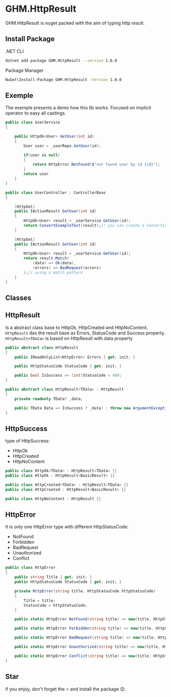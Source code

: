 # GHM.HttpResult

GHM.HttpResult is nuget packed with the aim of typing http result.

## Install Package

.NET CLI

```sh
dotnet add package GHM.HttpResult --version 1.0.0
```

Package Manager

```sh
NuGet\Install-Package GHM.HttpResult -Version 1.0.0
```

## Exemple

The exemple presents a demo how this lib works. Focused on implicit operator to easy all castings.

```csharp
public class UserService
{

    public HttpOk<User> GetUser(int id)
    {
        User user = _userRepo.GetUser(id);

        if(user is null)
        {
            return HttpError.NotFound($"not found user by id {id}");
        }
        return user
    }
}

```

```csharp
public class UserController : ControllerBase
{

    [HttpGet]
    public IActionResult GetUser(int id)
    {
        HttpOk<User> result = _userService.GetUser(id);
        return ConvertExempleTest(result);// you can create a Converting from Result to Action automaticly
    }

    [HttpGet]
    public IActionResult GetUser(int id)
    {
        HttpOk<User> result = _userService.GetUser(id);
        return result.Match(
            (data) => Ok(data),
            (errors) => BadRequest(errors)
        );// using a match pattern
    }
}

```

## Classes

## HttpResult

Is a abstract class base to HttpOk, HttpCreated and HttpNoContent.
`HttpResult` das the result base as Errors, StatusCode and Success property.
`HttpResult<TData>` is based on HttpResult with data property

```csharp
public abstract class HttpResult
{
    public IReadOnlyList<HttpError> Errors { get; init; }

    public HttpStatusCode StatusCode { get; init; }

    public bool IsSuccess => (int)StatusCode < 400;
}

public abstract class HttpResult<TData> : HttpResult
{
    private readonly TData? _data;

    public TData Data => IsSuccess ? _data! : throw new ArgumentException("http error has no data.");
}
```

## HttpSuccess

type of HttpSuccess:

- HttpOk
- HttpCreated
- HttpNoContent

```csharp
public class HttpOk<TData> : HttpResult<TData> {}
public class HttpOk : HttpResult<BasicResult> {}

public class HttpCreated<TData> : HttpResult<TData> {}
public class HttpCreated : HttpResult<BasicResult> {}

public class HttpNoContent : HttpResult {}

```

## HttpError

It is only one HttpError type with different HttpStatusCode:

- NotFound
- Forbidden
- BadRequest
- Unauthorized
- Conflict

```csharp
public class HttpError
{
    public string Title { get; init; }
    public HttpStatusCode StatusCode { get; init; }

    private HttpError(string title, HttpStatusCode httpStatusCode)
    {
        Title = title;
        StatusCode = httpStatusCode;
    }

    public static HttpError NotFound(string title) => new(title, HttpStatusCode.NotFound);

    public static HttpError Forbidden(string title) => new(title, HttpStatusCode.Forbidden);

    public static HttpError BadRequest(string title) => new(title, HttpStatusCode.BadRequest);

    public static HttpError Unauthorized(string title) => new(title, HttpStatusCode.Unauthorized);

    public static HttpError Conflict(string title) => new(title, HttpStatusCode.Conflict);
}

```

## Star

if you enjoy, don't forget the ⭐ and install the package 😊.

